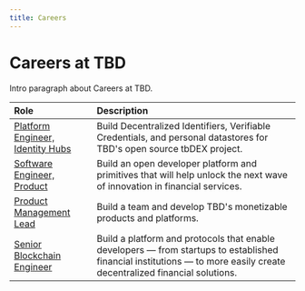 ```yaml
---
title: Careers
---
```


# Careers at TBD

Intro paragraph about Careers at TBD. 

| Role                                                                                        | Description                                                                                   |
| :--------------------------------------------------------------------------------------------| :----------------------------------------------------------------------------------------------|
| [Platform Engineer, Identity Hubs](https://www.smartrecruiters.com/Square/743999800511326)  | Build Decentralized Identifiers, Verifiable Credentials, and personal datastores for TBD's open source tbDEX project. |
| [Software Engineer, Product](https://www.smartrecruiters.com/Square/743999804550714)        | Build an open developer platform and primitives that will help unlock the next wave of innovation in financial services.  |
| [Product Management Lead](https://www.smartrecruiters.com/Square/743999806566464)           | Build a team and develop TBD's monetizable products and platforms.                                      |
| [Senior Blockchain Engineer](https://www.smartrecruiters.com/Square/743999793592217)        | Build a platform and protocols that enable developers — from startups to established financial institutions — to more easily create decentralized financial solutions. |